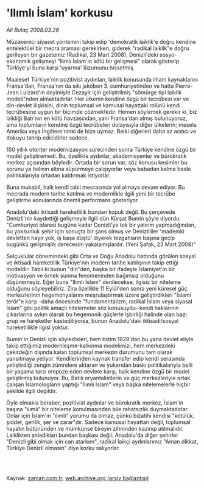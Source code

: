 # 'Ilımlı İslam' korkusu

*Ali Bulaç 2008.03.26*

<td class="columnist-detail">
<p>Müzakereci siyaset yöntemini takip edip 'demokratik laiklik'e doğru kendine entelektüel bir mecra araması gerekirken, giderek "radikal laiklik"e doğru gerileyen bir gazetemiz (Radikal, 23 Mart 2008), Denizli'deki sosyo-ekonomik gelişmeyi "Ilımlı İslam'ın kötü bir gelişmesi" olarak gösterip Türkiye'yi buna karşı 'uyarma' lüzumunu hissetmiş.</p>
<p>
<div id="haberMetinDiv">
<p> Maalesef Türkiye'nin pozitivist aydınları, laiklik konusunda ilham kaynaklarını Fransa'dan, Fransa'nın da sıkı jakoben 3. cumhuriyetinden ve hatta Pierre-Jean Luizard'ın deyimiyle Cezayir için geliştirilmiş "sömürge tipi laiklik modeli"nden almaktadırlar. Her ülkenin kendine özgü bir tecrübesi var ve din-devlet ilişkisini, dinin toplumsal ve kamusal hayattaki rolünü kendi tecrübesine uygun bir biçimde çözmektedir. Hemen söylemek gerekir ki, biz laikliği Batı'nın en kötü havzasından, yani Fransa'dan almış bulunuyoruz, ama toplumların kendine özgü tecrübeleri dolayısıyla diğer ülkelerin; mesela Amerika veya İngiltere'ninki de bize uymaz. Belki diğerleri daha az acıtıcı ve dokuyu tahrip edicidirler sadece. 
<p> 150 yıllık otoriter modernizasyon sürecinden sonra Türkiye kendine özgü bir model geliştiremedi. Bu, özellikle aydınlar, akademisyenler ve bürokratik merkez açısından böyledir. Ortada bir sorun var, söz konusu kesimler bu sorunu ya halının altına süpürmeye çalışıyorlar veya babadan kalma baskı politikalarıyla ortadan kaldırmak istiyorlar. 
<p> Buna mukabil, halk kendi tabii mecrasında yol almaya devam ediyor. Bu mecrada modern tarihe katılma ve modernlikle ilgili yeni bir tecrübe geliştirme konularında önemli performans gösteriyor.
<p> Anadolu'daki iktisadi hareketlilik bundan kopuk değil. Bu çerçevede Denizli'nin kaydettiği gelişmeyle ilgili dün Kürşat Bumin şöyle diyordu: "Cumhuriyet idaresi bugüne kadar Denizli'ye tek bir yatırım yapmadığından, bu yoksunluk şehir için sonuçta bir şans olmuş ve Denizlililer 'mademki devletten hayır yok, iş başa düştü' diyerek tezgahların başına geçip bugünkü gelişmişlik derecesini yakalamışlardır. (Yeni Şafak, 23 Mart 2008)"
<p> Selçuklular dönemindeki gibi Orta ve Doğu Anadolu hattında görülen sosyal ve iktisadi hareketlilik Türkiye'nin modern tarihe katılışının takip ettiği modeldir. Tabii ki bunun "din"den, başka bir ifadeyle İslamiyet'in bir motivasyon ve örnek sunma fenomeninden bağımsız olduğunu düşünemeyiz. Eğer buna "Ilımlı İslam" denilecekse, ilgisiz bir niteleme olduğunu söyleyebiliriz. Zira özellikle 11 Eylül'den sonra yeni küresel güç merkezlerinin hegemonyalarını meşrulaştırmak üzere geliştirdikleri "İslami terör"e karşı -daha öncesinde "fundamentalizm, radikal İslam veya siyasal İslam" gibi politik amaçlı nitelemeler söz konusuydu- kendi haklarının çıkarlarına aykırı olarak bu hegemonik güçlerle işbirliği halinde olan bazı grup ve hareketler kastediliyorsa, bunun Anadolu'daki iktisadi/sosyal hareketlilikle ilgisi yoktur.
<p> Bumin'in Denizli için söyledikleri, hem bizim 1929'dan bu yana devlet eliyle takip ettiğimiz modernleşme-kalkınma modelimizi, hem merkezdeki çekirdeğin dışında kalan toplumsal merkezin durumunu tam olarak yansıtmaya yetiyor. Kendilerinden kaynak transfer edip kendi serasında yetiştirdiği zengin zümrelere aktaran ve yukarıdan baskı politikalarıyla belli bir yaşama tarzı empoze eden devlete karşı, halk kendine özgü bir model geliştirmiş bulunuyor. Bu, Batılı oryantalistlerin ve güç merkezleriyle ortak çalışan İslamologların yaptığı "Ilımlı İslam" veya başka nitelemelerle hiçbir şekilde ilgili değildir.
<p> Öyle olmakla beraber, pozitivist aydınlar ve bürokratik merkez, İslam'ın başına "ılımlı" bir niteleme konulmasından bile rahatsızlık duymaktadırlar. Onlar için İslam'ın "ılımlı" yorumu da olmaz, çünkü bizatihi kendisi "kötülük, şiddet, gerilik, şer ve zarar"dır. Sadece kamusal hayattan değil, toplumsal hayatın bütününden ve mümkünse bireyin zihninden kazınıp atılmalıdır. Laiklikten anladıkları bundan başkası değil. Anadolu'da diğer şehirler "Denizli gibi olmak için can atarken", radikal laikçi aydınlarımız "Aman dikkat, Türkiye Denizli olmasın" diye korku salıyorlar.</p></p></p></p></p></p></p></div>
</p>


<p><br>
		 </br></p></td>

Kaynak: [zaman.com.tr](http://zaman.com.tr/yazar.do?yazino=669189), [web.archive.org (arşiv bağlantısı)](http://web.archive.org/web/20120314222548/http://www.zaman.com.tr/yazar.do?yazino=669189)
